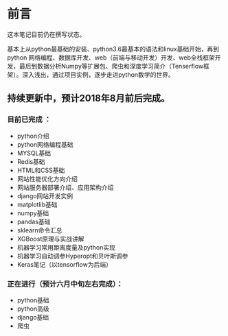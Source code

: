 # 前言

这本笔记目前仍在撰写状态。



基本上从python最基础的安装、python3.6最基本的语法和linux基础开始，再到python 网络编程、数据库开发、web（前端与移动开发）开发、web全栈框架开发，最后到数据分析Numpy等扩展包、爬虫和深度学习简介（Tenserflow框架）。深入浅出，通过项目实例，逐步走进python数学的世界。





## 持续更新中，预计2018年8月前后完成。



### 目前已完成 ：

- python介绍
- python网络编程基础
- MYSQL基础
- Redis基础
- HTML和CSS基础
- 网站性能优化方向介绍
- 网站服务器部署介绍、应用架构介绍
- django网站开发实例
- matplotlib基础
- numpy基础
- pandas基础
- sklearn命令汇总
- XGBoost原理与实战讲解
- 机器学习常用距离度量及python实现
- 机器学习自动调参Hyperopt和贝叶斯调参
- Keras笔记（以tensorflow为后端）

### 正在进行（预计六月中旬左右完成）：

- python基础
- python高级
- django基础
- 爬虫